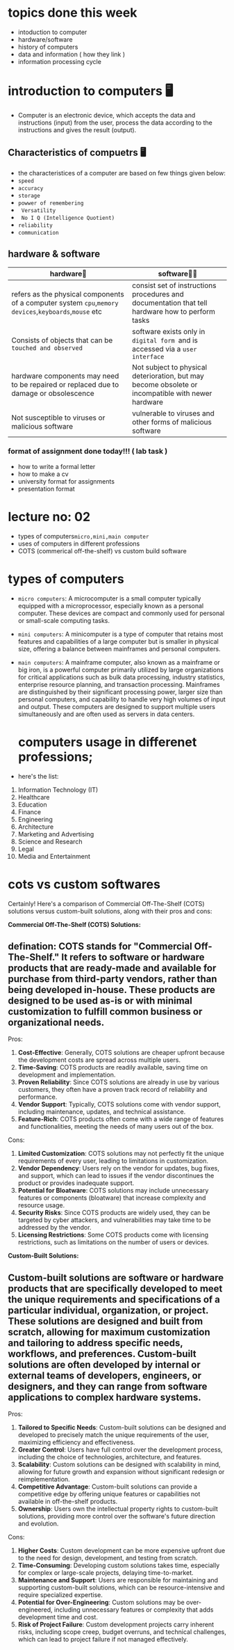 # topics done this week 
* intoduction to computer
* hardware/software
* history of computers
* data and information ( how they link )
* information processing cycle


# introduction to computers 🖥️
* Computer is an electronic device, which accepts the data and
instructions (input) from the user, process the data according to
the instructions and gives the result (output).

## Characteristics of compuetrs 🖥️
* the characteristices of a computer are based on few things given below:
* ` speed `
* ` accuracy `
* ` storage `
* ` powwer of remembering `
* ` Versatility`
* ` No I Q (Intelligence Quotient)`
* ` reliability `
* ` communication `
## hardware & software 
| hardware🔌| software👩‍💻 |
|----------|----------|
|refers as the physical components of a computer system ` cpu `,`memory devices`,`keyboards`,`mouse` etc|consist set of instructions procedures and documentation that tell hardware how to perform tasks|
|Consists of objects that can be `touched and observed`|software exists only in `digital form `and is accessed via a `user interface`|
|hardware components may need to be repaired or replaced due to damage or obsolescence|Not subject to physical deterioration, but may become obsolete or incompatible with newer hardware|
|Not susceptible to viruses or malicious software|vulnerable to viruses and other forms of malicious software|

### format of assignment done today!!! ( lab task )
* how to write a formal letter
* how to make a cv
* university format for assignments
* presentation format

 # lecture no: 02
 * types of computers`micro,mini,main computer`
 * uses of computers in different professions
 * COTS (commerical off-the-shelf) vs custom build software

  # types of computers 
  * `micro computers`: A microcomputer is a small computer typically equipped with a microprocessor, especially known as a personal computer. These devices are compact and commonly used for personal or small-scale computing tasks.
* `mini computers`: A minicomputer is a type of computer that retains most features and capabilities of a large computer but is smaller in physical size, offering a balance between mainframes and personal computers.
* `main computers`: A mainframe computer, also known as a mainframe or big iron, is a powerful computer primarily utilized by large organizations for critical applications such as bulk data processing, industry statistics, enterprise resource planning, and transaction processing. Mainframes are distinguished by their significant processing power, larger size than personal computers, and capability to handle very high volumes of input and output. These computers are designed to support multiple users simultaneously and are often used as servers in data centers.

  # computers usage in differenet professions;
* here's the list:

1. Information Technology (IT)
2. Healthcare
3. Education
4. Finance
5. Engineering
6. Architecture
7. Marketing and Advertising
8. Science and Research
9. Legal
10. Media and Entertainment 
   
# cots vs custom softwares 
Certainly! Here's a comparison of Commercial Off-The-Shelf (COTS) solutions versus custom-built solutions, along with their pros and cons:

**Commercial Off-The-Shelf (COTS) Solutions:**
## defination: COTS stands for "Commercial Off-The-Shelf." It refers to software or hardware products that are ready-made and available for purchase from third-party vendors, rather than being developed in-house. These products are designed to be used as-is or with minimal customization to fulfill common business or organizational needs.

Pros:
1. **Cost-Effective**: Generally, COTS solutions are cheaper upfront because the development costs are spread across multiple users.
2. **Time-Saving**: COTS products are readily available, saving time on development and implementation.
3. **Proven Reliability**: Since COTS solutions are already in use by various customers, they often have a proven track record of reliability and performance.
4. **Vendor Support**: Typically, COTS solutions come with vendor support, including maintenance, updates, and technical assistance.
5. **Feature-Rich**: COTS products often come with a wide range of features and functionalities, meeting the needs of many users out of the box.

Cons:
1. **Limited Customization**: COTS solutions may not perfectly fit the unique requirements of every user, leading to limitations in customization.
2. **Vendor Dependency**: Users rely on the vendor for updates, bug fixes, and support, which can lead to issues if the vendor discontinues the product or provides inadequate support.
3. **Potential for Bloatware**: COTS solutions may include unnecessary features or components (bloatware) that increase complexity and resource usage.
4. **Security Risks**: Since COTS products are widely used, they can be targeted by cyber attackers, and vulnerabilities may take time to be addressed by the vendor.
5. **Licensing Restrictions**: Some COTS products come with licensing restrictions, such as limitations on the number of users or devices.

**Custom-Built Solutions:**
## Custom-built solutions are software or hardware products that are specifically developed to meet the unique requirements and specifications of a particular individual, organization, or project. These solutions are designed and built from scratch, allowing for maximum customization and tailoring to address specific needs, workflows, and preferences. Custom-built solutions are often developed by internal or external teams of developers, engineers, or designers, and they can range from software applications to complex hardware systems.

Pros:
1. **Tailored to Specific Needs**: Custom-built solutions can be designed and developed to precisely match the unique requirements of the user, maximizing efficiency and effectiveness.
2. **Greater Control**: Users have full control over the development process, including the choice of technologies, architecture, and features.
3. **Scalability**: Custom solutions can be designed with scalability in mind, allowing for future growth and expansion without significant redesign or reimplementation.
4. **Competitive Advantage**: Custom-built solutions can provide a competitive edge by offering unique features or capabilities not available in off-the-shelf products.
5. **Ownership**: Users own the intellectual property rights to custom-built solutions, providing more control over the software's future direction and evolution.

Cons:
1. **Higher Costs**: Custom development can be more expensive upfront due to the need for design, development, and testing from scratch.
2. **Time-Consuming**: Developing custom solutions takes time, especially for complex or large-scale projects, delaying time-to-market.
3. **Maintenance and Support**: Users are responsible for maintaining and supporting custom-built solutions, which can be resource-intensive and require specialized expertise.
4. **Potential for Over-Engineering**: Custom solutions may be over-engineered, including unnecessary features or complexity that adds development time and cost.
5. **Risk of Project Failure**: Custom development projects carry inherent risks, including scope creep, budget overruns, and technical challenges, which can lead to project failure if not managed effectively.

